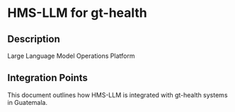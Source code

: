 # HMS-LLM for gt-health

## Description

Large Language Model Operations Platform

## Integration Points

This document outlines how HMS-LLM is integrated with gt-health systems in Guatemala.
